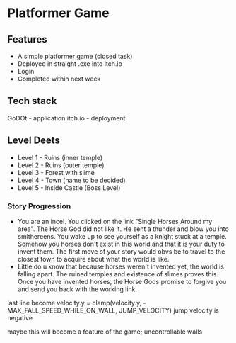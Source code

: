 # Platformer Game

## Features
- A simple platformer game (closed task)
- Deployed in straight .exe into itch.io
- Login
- Completed within next week


## Tech stack

GoDOt - application
itch.io - deployment

## Level Deets
- Level 1 - Ruins (inner temple)
- Level 2 - Ruins (outer temple)
- Level 3 - Forest with slime
- Level 4 - Town (name to be decided)
- Level 5 - Inside Castle (Boss Level)

### Story Progression ###
- You are an incel. You clicked on the link "Single Horses Around my area". The Horse God did not like it. He sent a thunder and blow you into smithereens. You wake up to see yourself as a knight stuck at a temple. Somehow you horses don't exist in this world and that it is your duty to invent them. The first move of your story would obvs be to travel to the closest town to acquire about what the world is like.
- Little do u know that because horses weren't invented yet, the world is falling apart. The ruined temples and existence of slimes proves this. Once you have invented horses, the Horse Gods promise to forgive you and send you back with the working link.

last line become 
velocity.y = clamp(velocity.y, -MAX_FALL_SPEED_WHILE_ON_WALL, JUMP_VELOCITY)
jump velocity is negative

maybe this will become a feature of the game; uncontrollable walls 


